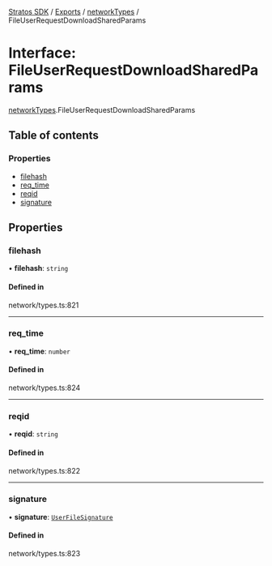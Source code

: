 [Stratos SDK](../README.md) / [Exports](../modules.md) / [networkTypes](../modules/networkTypes.md) / FileUserRequestDownloadSharedParams

# Interface: FileUserRequestDownloadSharedParams

[networkTypes](../modules/networkTypes.md).FileUserRequestDownloadSharedParams

## Table of contents

### Properties

- [filehash](networkTypes.FileUserRequestDownloadSharedParams.md#filehash)
- [req\_time](networkTypes.FileUserRequestDownloadSharedParams.md#req_time)
- [reqid](networkTypes.FileUserRequestDownloadSharedParams.md#reqid)
- [signature](networkTypes.FileUserRequestDownloadSharedParams.md#signature)

## Properties

### filehash

• **filehash**: `string`

#### Defined in

network/types.ts:821

___

### req\_time

• **req\_time**: `number`

#### Defined in

network/types.ts:824

___

### reqid

• **reqid**: `string`

#### Defined in

network/types.ts:822

___

### signature

• **signature**: [`UserFileSignature`](networkTypes.UserFileSignature.md)

#### Defined in

network/types.ts:823
